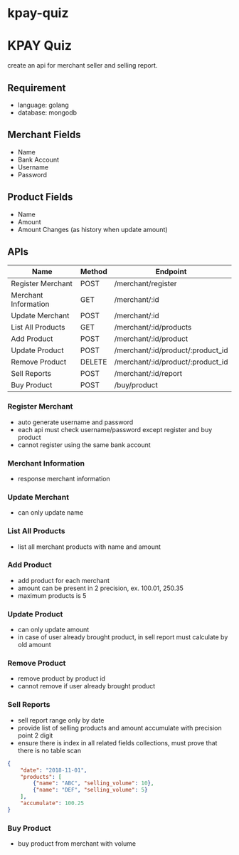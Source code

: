# kpay-quiz

# KPAY Quiz

create an api for merchant seller and selling report.

## Requirement
- language: golang
- database: mongodb

## Merchant Fields
- Name
- Bank Account 
- Username
- Password

## Product Fields
- Name
- Amount
- Amount Changes (as history when update amount)

## APIs
| Name                 | Method | Endpoint                          |
|----------------------|--------|-----------------------------------|
| Register Merchant    | POST   | /merchant/register                |
| Merchant Information | GET    | /merchant/:id                     |
| Update Merchant      | POST   | /merchant/:id                     |
| List All Products    | GET    | /merchant/:id/products            |
| Add Product          | POST   | /merchant/:id/product             |
| Update Product       | POST   | /merchant/:id/product/:product_id |
| Remove Product       | DELETE | /merchant/:id/product/:product_id |
| Sell Reports         | POST   | /merchant/:id/report              |
| Buy Product          | POST   | /buy/product                      |

### Register Merchant
- auto generate username and password
- each api must check username/password except register and buy product
- cannot register using the same bank account

### Merchant Information
- response merchant information

### Update Merchant
- can only update name

### List All Products
- list all merchant products with name and amount

### Add Product
- add product for each merchant 
- amount can be present in 2 precision, ex. 100.01, 250.35
- maximum products is 5

### Update Product
- can only update amount
- in case of user already brought product, in sell report must calculate by old amount

### Remove Product
- remove product by product id
- cannot remove if user already brought product

### Sell Reports
- sell report range only by date
- provide list of selling products and amount accumulate with precision point 2 digit
- ensure there is index in all related fields collections,  must prove that there is no table scan

```json
{
	"date": "2018-11-01",
	"products": [
		{"name": "ABC", "selling_volume": 10},
		{"name": "DEF", "selling_volume": 5}
	],
	"accumulate": 100.25 
}
```

### Buy Product
- buy product from merchant with volume
